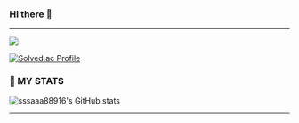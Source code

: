 ### Hi there 👋
---
<a href="mailto:sar6747@naver.com" target="_black"><img src="https://img.shields.io/badge/sar6747@naver.com-62B47A?style=flat-square&logo=Naver&logoColor=white"/></a>

[![Solved.ac Profile](http://mazassumnida.wtf/api/v2/generate_badge?boj=ssaa889)](https://solved.ac/ssaa889/)


### 💪 MY STATS
![sssaaa88916's GitHub stats](https://github-readme-stats.vercel.app/api?username=sssaaa88916&theme=tokyonight&show_icons=true)
<hr>

<!--
**sssaaa88916/sssaaa88916** is a ✨ _special_ ✨ repository because its `README.md` (this file) appears on your GitHub profile.

Here are some ideas to get you started:

- 🔭 I’m currently working on ...
- 🌱 I’m currently learning ...
- 👯 I’m looking to collaborate on ...
- 🤔 I’m looking for help with ...
- 💬 Ask me about ...
- 📫 How to reach me: ...
- 😄 Pronouns: ...
- ⚡ Fun fact: ...
-->
